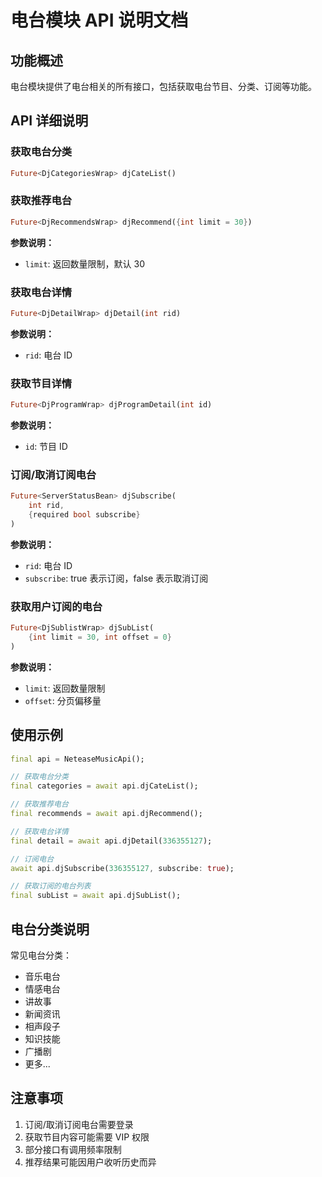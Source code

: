 # 电台模块 API 说明文档

## 功能概述
电台模块提供了电台相关的所有接口，包括获取电台节目、分类、订阅等功能。

## API 详细说明

### 获取电台分类
```dart
Future<DjCategoriesWrap> djCateList()
```

### 获取推荐电台
```dart
Future<DjRecommendsWrap> djRecommend({int limit = 30})
```
**参数说明：**
- `limit`: 返回数量限制，默认 30

### 获取电台详情
```dart
Future<DjDetailWrap> djDetail(int rid)
```
**参数说明：**
- `rid`: 电台 ID

### 获取节目详情
```dart
Future<DjProgramWrap> djProgramDetail(int id)
```
**参数说明：**
- `id`: 节目 ID

### 订阅/取消订阅电台
```dart
Future<ServerStatusBean> djSubscribe(
    int rid,
    {required bool subscribe}
)
```
**参数说明：**
- `rid`: 电台 ID
- `subscribe`: true 表示订阅，false 表示取消订阅

### 获取用户订阅的电台
```dart
Future<DjSublistWrap> djSubList(
    {int limit = 30, int offset = 0}
)
```
**参数说明：**
- `limit`: 返回数量限制
- `offset`: 分页偏移量

## 使用示例

```dart
final api = NeteaseMusicApi();

// 获取电台分类
final categories = await api.djCateList();

// 获取推荐电台
final recommends = await api.djRecommend();

// 获取电台详情
final detail = await api.djDetail(336355127);

// 订阅电台
await api.djSubscribe(336355127, subscribe: true);

// 获取订阅的电台列表
final subList = await api.djSubList();
```

## 电台分类说明

常见电台分类：
- 音乐电台
- 情感电台
- 讲故事
- 新闻资讯
- 相声段子
- 知识技能
- 广播剧
- 更多...

## 注意事项

1. 订阅/取消订阅电台需要登录
2. 获取节目内容可能需要 VIP 权限
3. 部分接口有调用频率限制
4. 推荐结果可能因用户收听历史而异
